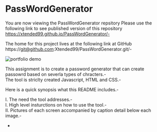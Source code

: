 # PassWordGenerator
  
  You are now viewing the PassWordGenerator repsitory 
  Please use the following link to see published version of this repository https://xtended99.github.io/PassWordGenerator/-  

  The home for this project lives at the following link at GitHub https://git@github.com:Xtended99/PassWordGenerator.git/-  

![portfolio demo](./WorkReference.PNG)

  This assignment is to create a password generator that can create passowrd based on severla types of chracters.-  
  The tool is striclty created Javascript, HTML and CSS.-  
  
  Here is a quick synopsis what this README includes.-  
  
  I.   The need the tool addresses.-  
  I.   High level insturctions on how to use the tool.-  
  II.  Pictures of each screen accompanied by caption detail below each image.-  
  
  -
